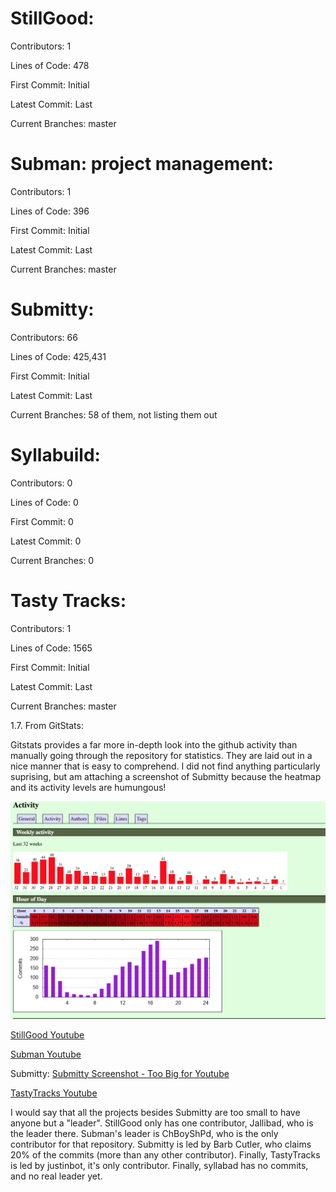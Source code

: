 # StillGood:
   Contributors: 1

   Lines of Code: 478

   First Commit: Initial

   Latest Commit: Last

   Current Branches: master

# Subman: project management: 
   Contributors: 1

   Lines of Code: 396

   First Commit: Initial

   Latest Commit: Last

   Current Branches: master

# Submitty:
   Contributors: 66

   Lines of Code: 425,431

   First Commit: Initial

   Latest Commit: Last

   Current Branches: 58 of them, not listing them out

# Syllabuild:
   Contributors: 0

   Lines of Code: 0

   First Commit: 0

   Latest Commit: 0

   Current Branches: 0

# Tasty Tracks:
   Contributors: 1

   Lines of Code: 1565

   First Commit: Initial

   Latest Commit: Last

   Current Branches: master

1.7. From GitStats: 

Gitstats provides a far more in-depth look into the github activity than manually going through the repository for statistics. They are laid out in a nice manner that is easy to comprehend. I did not find anything particularly suprising, but am attaching a screenshot of Submitty because the heatmap and its activity levels are humungous!

![Submitty gitstats](https://github.com/amitra1997/CSCI-49XX-OpenSource/blob/master/Images/Screen%20Shot%202019-01-29%20at%201.26.37%20PM.png)

[StillGood Youtube](https://youtu.be/b9gNicljKtU)

[Subman Youtube](https://youtu.be/HRG0_hQNrxg)

Submitty:
[Submitty Screenshot - Too Big for Youtube](https://github.com/amitra1997/CSCI-49XX-OpenSource/blob/master/Images/Screen%20Shot%202019-01-29%20at%201.45.21%20PM.png)

[TastyTracks Youtube](https://youtu.be/-fc9GqYy0QU)

I would say that all the projects besides Submitty are too small to have anyone but a "leader". StillGood only has one contributor, Jallibad, who is the leader there. Subman's leader is ChBoyShPd, who is the only contributor for that repository. Submitty is led by Barb Cutler, who claims 20% of the commits (more than any other contributor). Finally, TastyTracks is led by justinbot, it's only contributor. Finally, syllabad has no commits, and no real leader yet.